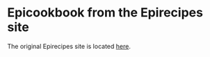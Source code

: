 # Epicookbook from the Epirecipes site

The original Epirecipes site is located [here](http://epirecip.es/epicookbook/).
